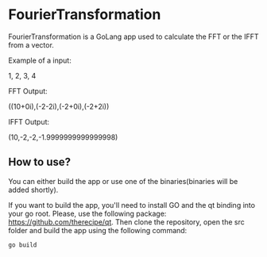 # FourierTransformation

FourierTransformation is a GoLang app used to calculate the FFT or the IFFT from a vector. 

Example of a input:

1, 2, 3, 4

FFT Output:

((10+0i),(-2-2i),(-2+0i),(-2+2i))

IFFT Output:

(10,-2,-2,-1.9999999999999998)

## How to use?

You can either build the app or use one of the binaries(binaries will be added shortly).

If you want to build the app, you'll need to install GO and the qt binding into your go root. Please, use the following package: https://github.com/therecipe/qt.
Then clone the repository, open the src folder and build the app using the following command:

`go build`
